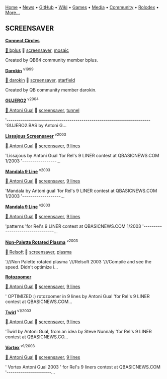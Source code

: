 [Home](https://qb64.com) • [News](/news.md) • [GitHub](/github.md) • [Wiki](/wiki.md) • [Games](/games.md) • [Media](/media.md) • [Community](/community.md) • [Rolodex](/rolodex.md) • [More...](/more.md)

## SCREENSAVER

**[Connect Circles](connect-circles/index)**

[🐝 bplus](bplus) 🔗 [screensaver](screensaver), [mosaic](mosaic)

Created by QB64 community member bplus.

**[Darokin](darokin/index)** <sup>v1999</sup>

[🐝 darokin](darokin) 🔗 [screensaver](screensaver), [starfield](starfield)

Created by QB community member darokin.

**[GUJERO2](gujero2/index)** <sup>v2004</sup>

[🐝 Antoni Gual](antoni-gual) 🔗 [screensaver](screensaver), [tunnel](tunnel)

'----------------------------------------------------------------------- 'GUJERO2.BAS by Antoni G...

**[Lissajous Screensaver](lissajous-screensaver/index)** <sup>v2003</sup>

[🐝 Antoni Gual](antoni-gual) 🔗 [screensaver](screensaver), [9 lines](9-lines)

'Lissajous by Antoni Gual 'for Rel's 9 LINER contest at QBASICNEWS.COM  1/2003 '-----------------...

**[Mandala 9 Line](manadla/index)** <sup>v2003</sup>

[🐝 Antoni Gual](antoni-gual) 🔗 [screensaver](screensaver), [9 lines](9-lines)

'Mandala by Antoni gual 'for Rel's 9 LINER contest at QBASICNEWS.COM  1/2003 '-------------------...

**[Mandala 9 Line](pattern/index)** <sup>v2003</sup>

[🐝 Antoni Gual](antoni-gual) 🔗 [screensaver](screensaver), [9 lines](9-lines)

'patterns 'for Rel's 9 LINER contest at QBASICNEWS.COM  1/2003 '---------------------------------...

**[Non-Palette Rotated Plasma](plasma-non-pal/index)** <sup>v2003</sup>

[🐝 Relsoft](relsoft) 🔗 [screensaver](screensaver), [plasma](plasma)

'///Non Palette rotated plasma '///Relsoft 2003 '///Compile and see the speed.  Didn't optimize i...

**[Rotozoomer](rotozoomer/index)**

[🐝 Antoni Gual](antoni-gual) 🔗 [screensaver](screensaver), [9 lines](9-lines)

' OPTIMIZED  :) rotozoomer in 9 lines by Antoni Gual 'for Rel's 9 LINER contest at QBASICNEWS.COM...

**[Twirl](twirl/index)** <sup>v1/2003</sup>

[🐝 Antoni Gual](antoni-gual) 🔗 [screensaver](screensaver), [9 lines](9-lines)

'Twirl by Antoni Gual, from an idea  by Steve Nunnaly 'for Rel's 9 LINER contest at QBASICNEWS.CO...

**[Vortex](vortex/index)** <sup>v1/2003</sup>

[🐝 Antoni Gual](antoni-gual) 🔗 [screensaver](screensaver), [9 lines](9-lines)

' Vortex  Antoni Gual 2003 ' for Rel's 9 liners contest at QBASICNEWS.COM '----------------------...
